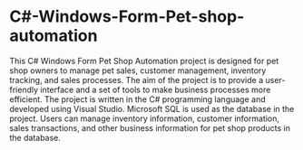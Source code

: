 # C#-Windows-Form-Pet-shop-automation
 This C# Windows Form Pet Shop Automation project is designed for pet shop owners to manage pet sales, customer management, inventory tracking, and sales processes. The aim of the project is to provide a user-friendly interface and a set of tools to make business processes more efficient.  The project is written in the C# programming language and developed using Visual Studio. Microsoft SQL is used as the database in the project. Users can manage inventory information, customer information, sales transactions, and other business information for pet shop products in the database.
